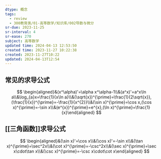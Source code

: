 ```yaml
---
dtype: 概念
tags:
  - review
  - 300教育类/01-高等数学/知识库/002导数与微分
sr-due: 2023-11-25
sr-interval: 4
sr-ease: 270
subject: 高等数学
updated time: 2024-04-13 12:53:50
created time: 2023-11-27 10:22:38
created: 2023-11-27T10:22
updated: 2024-04-13T12:54
---
```

## 常见的求导公式
$$
\begin{aligned}&(x^\alpha)'=\alpha x^\alpha-1\\&(a^x)'=a^x\ln a\\&\log_{a}x=\frac{1}{x\ln a}\\&(\sqrt{x})^{\prime}=\frac{1}{2\sqrt{x}},(\frac{1}{x})^{\prime}=-\frac{1}{x^{2}}\\&(\sin x)^{\prime}=\cos x,(\cos x)^{\prime}=-\sin x\\&(e^{x})^{\prime}=e^{x},(\ln x)^{\prime}=\frac{1}{x}\end{aligned}
$$

## [[三角函数]]求导公式
$$
\begin{aligned}&(\sin x)'=\cos x\\&(\cos x)'=-\sin x\\&(\tan x)^{\prime}=\sec^2x\\&(\cot x)^{\prime}=-\csc^2x\\&(\sec x)^{\prime}=\sec x\cdot\tan x\\&(\csc x)^{\prime}=-\csc x\cdot\cot x\end{aligned}
$$

